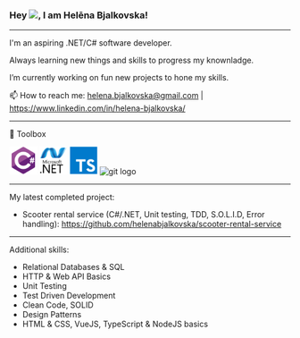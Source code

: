 ### Hey <img src="https://raw.githubusercontent.com/MartinHeinz/MartinHeinz/master/wave.gif" width="30px">, I am Helēna Bjalkovska!
---

I'm an aspiring .NET/C# software developer.

Always learning new things and skills to progress my knownladge.

I’m currently working on fun new projects to hone my skills.

📫 How to reach me: helena.bjalkovska@gmail.com | https://www.linkedin.com/in/helena-bjalkovska/

---
🧰 Toolbox

<img src="https://raw.githubusercontent.com/devicons/devicon/7a4ca8aa871d6dca81691e018d31eed89cb70a76/icons/csharp/csharp-original.svg" alt="csharp logo" width="50px"> <img src="https://raw.githubusercontent.com/devicons/devicon/7a4ca8aa871d6dca81691e018d31eed89cb70a76/icons/dot-net/dot-net-original-wordmark.svg" alt="dotnet logo" width="50px"> <img src="https://raw.githubusercontent.com/devicons/devicon/7a4ca8aa871d6dca81691e018d31eed89cb70a76/icons/typescript/typescript-original.svg" alt="typescript logo" width="50px"> <img src="https://cdn.worldvectorlogo.com/logos/git-icon.svg" alt="git logo" width="50px">

---

My latest completed project:

- Scooter rental service (C#/.NET, Unit testing, TDD, S.O.L.I.D, Error handling): https://github.com/helenabjalkovska/scooter-rental-service

---

Additional skills:

* Relational Databases & SQL  
* HTTP & Web API Basics  
* Unit Testing  
* Test Driven Development  
* Clean Code, SOLID  
* Design Patterns  
* HTML & CSS, VueJS, TypeScript & NodeJS basics  
<!--
**helenabjalkovska/helenabjalkovska** is a ✨ _special_ ✨ repository because its `README.md` (this file) appears on your GitHub profile.

Here are some ideas to get you started:

- 🔭 I’m currently working on ...
- 🌱 I’m currently learning ...
- 👯 I’m looking to collaborate on ...
- 🤔 I’m looking for help with ...
- 💬 Ask me about ...
- 📫 How to reach me: ...
- 😄 Pronouns: ...
- ⚡ Fun fact: ...
-->

